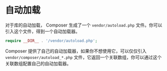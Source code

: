 # 自动加载

对于库的自动加载， Composer 生成了一个 `vendor/autoload.php` 文件。你可以引入这个文件，得到一个自动加载器。

```php
require __DIR__ . '/vendor/autoload.php';
```

Composer 提供了自己的自动加载器，如果你不想使用它，可以仅仅引入 `vendor/composer/autoload_*.php` 文件，它返回一个关联数组，你可以通过这个关联数组配置自己的自动加载器。